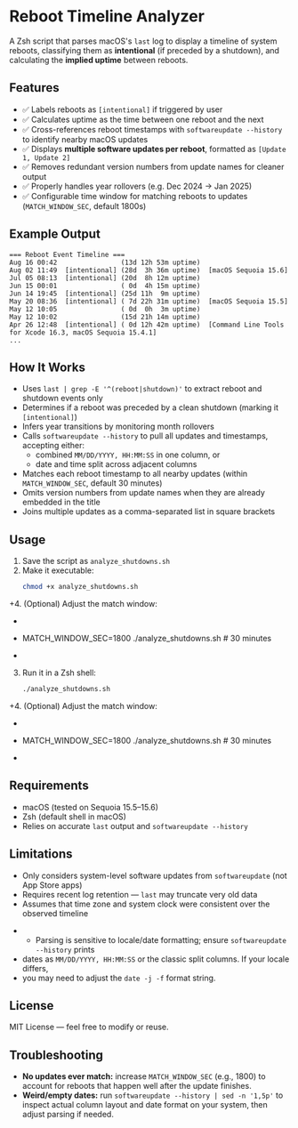 
# Reboot Timeline Analyzer

A Zsh script that parses macOS's `last` log to display a timeline of system reboots, classifying them as **intentional** (if preceded by a shutdown), and calculating the **implied uptime** between reboots.

## Features

- ✅ Labels reboots as `[intentional]` if triggered by user
- ✅ Calculates uptime as the time between one reboot and the next
- ✅ Cross-references reboot timestamps with `softwareupdate --history` to identify nearby macOS updates
- ✅ Displays **multiple software updates per reboot**, formatted as `[Update 1, Update 2]`
- ✅ Removes redundant version numbers from update names for cleaner output
- ✅ Properly handles year rollovers (e.g. Dec 2024 → Jan 2025)
- ✅ Configurable time window for matching reboots to updates (`MATCH_WINDOW_SEC`, default 1800s)

## Example Output

```
=== Reboot Event Timeline ===
Aug 16 00:42                (13d 12h 53m uptime)
Aug 02 11:49  [intentional] (28d  3h 36m uptime)  [macOS Sequoia 15.6]
Jul 05 08:13  [intentional] (20d  8h 12m uptime)
Jun 15 00:01                ( 0d  4h 15m uptime)
Jun 14 19:45  [intentional] (25d 11h  9m uptime)
May 20 08:36  [intentional] ( 7d 22h 31m uptime)  [macOS Sequoia 15.5]
May 12 10:05                ( 0d  0h  3m uptime)
May 12 10:02                (15d 21h 14m uptime)
Apr 26 12:48  [intentional] ( 0d 12h 42m uptime)  [Command Line Tools for Xcode 16.3, macOS Sequoia 15.4.1]
...
```

## How It Works

- Uses `last | grep -E '^(reboot|shutdown)'` to extract reboot and shutdown events only
- Determines if a reboot was preceded by a clean shutdown (marking it `[intentional]`)
- Infers year transitions by monitoring month rollovers
- Calls `softwareupdate --history` to pull all updates and timestamps, accepting either:
  - combined `MM/DD/YYYY, HH:MM:SS` in one column, or
  - date and time split across adjacent columns
- Matches each reboot timestamp to all nearby updates (within `MATCH_WINDOW_SEC`, default 30 minutes)
- Omits version numbers from update names when they are already embedded in the title
- Joins multiple updates as a comma-separated list in square brackets

## Usage

1. Save the script as `analyze_shutdowns.sh`
2. Make it executable:
   ```bash
   chmod +x analyze_shutdowns.sh
   ```
+4. (Optional) Adjust the match window:
+   ```bash
+   MATCH_WINDOW_SEC=1800 ./analyze_shutdowns.sh   # 30 minutes
+   ```
3. Run it in a Zsh shell:
   ```bash
   ./analyze_shutdowns.sh
   ```
+4. (Optional) Adjust the match window:
+   ```bash
+   MATCH_WINDOW_SEC=1800 ./analyze_shutdowns.sh   # 30 minutes
+   ```

## Requirements

- macOS (tested on Sequoia 15.5–15.6)
- Zsh (default shell in macOS)
- Relies on accurate `last` output and `softwareupdate --history`

## Limitations

- Only considers system-level software updates from `softwareupdate` (not App Store apps)
- Requires recent log retention — `last` may truncate very old data
- Assumes that time zone and system clock were consistent over the observed timeline
+ - Parsing is sensitive to locale/date formatting; ensure `softwareupdate --history` prints
+   dates as `MM/DD/YYYY, HH:MM:SS` or the classic split columns. If your locale differs,
+   you may need to adjust the `date -j -f` format string.

## License

MIT License — feel free to modify or reuse.

## Troubleshooting
- **No updates ever match:** increase `MATCH_WINDOW_SEC` (e.g., 1800) to account for reboots
  that happen well after the update finishes.
- **Weird/empty dates:** run `softwareupdate --history | sed -n '1,5p'` to inspect actual
  column layout and date format on your system, then adjust parsing if needed.
